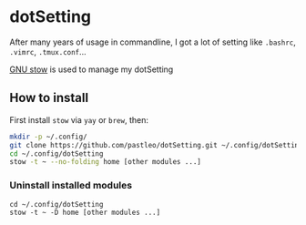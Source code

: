 dotSetting
==========

After many years of usage in commandline, I got a lot of setting like `.bashrc`, `.vimrc`, `.tmux.conf`...

[GNU stow](https://www.gnu.org/software/stow/) is used to manage my dotSetting

## How to install

First install `stow` via `yay` or `brew`, then:

```bash
mkdir -p ~/.config/
git clone https://github.com/pastleo/dotSetting.git ~/.config/dotSetting
cd ~/.config/dotSetting
stow -t ~ --no-folding home [other modules ...]
```

### Uninstall installed modules

```
cd ~/.config/dotSetting
stow -t ~ -D home [other modules ...]
```
